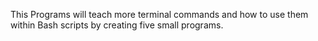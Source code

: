 This Programs will teach more terminal commands and how to use them within Bash scripts by creating five small programs.
